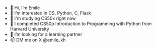 - 👋 Hi, I’m Emile
- 👀 I’m interested in CS, Python, С, Flask
- 🌱 I'm studying CS50x right now
- 🏁 I completed CS50p Introduction to Programming with Python from Harvard University
- 💞️ I’m looking for a learning partner
- 📫 DM me on X @emile_kh


<!---
EmileKh/EmileKh is a ✨ special ✨ repository because its `README.md` (this file) appears on your GitHub profile.
You can click the Preview link to take a look at your changes.
--->
